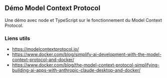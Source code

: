 ## Démo Model Context Protocol

Une démo avec node et TypeScript sur le fonctionnement du Model Context Protocol.

### Liens utils

- https://modelcontextprotocol.io/
- https://www.docker.com/blog/simplify-ai-development-with-the-model-context-protocol-and-docker/
- https://www.docker.com/blog/the-model-context-protocol-simplifying-building-ai-apps-with-anthropic-claude-desktop-and-docker/
